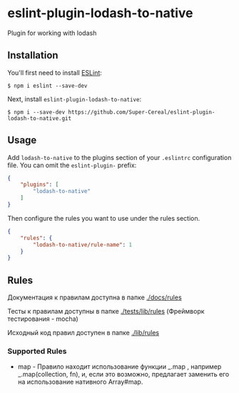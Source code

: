 # eslint-plugin-lodash-to-native

Plugin for working with lodash

## Installation

You'll first need to install [ESLint](http://eslint.org):

```
$ npm i eslint --save-dev
```

Next, install `eslint-plugin-lodash-to-native`:

```
$ npm i --save-dev https://github.com/Super-Cereal/eslint-plugin-lodash-to-native.git
```


## Usage

Add `lodash-to-native` to the plugins section of your `.eslintrc` configuration file. You can omit the `eslint-plugin-` prefix:

```json
{
    "plugins": [
        "lodash-to-native"
    ]
}
```


Then configure the rules you want to use under the rules section.

```json
{
    "rules": {
        "lodash-to-native/rule-name": 1
    }
}
```

## Rules
Документация к правилам доступна в папке [./docs/rules ](https://github.com/Super-Cereal/eslint-plugin-lodash-to-native/tree/master/docs/rules) 

Тесты к правилам доступны в папке [./tests/lib/rules](https://github.com/Super-Cereal/eslint-plugin-lodash-to-native/tree/master/tests/lib/rules) (Фреймворк тестирования - mocha) 

Исходный код правил доступен в папке [./lib/rules](https://github.com/Super-Cereal/eslint-plugin-lodash-to-native/tree/master/lib/rules) 

### Supported Rules
* map - Правило находит использование функции _.map , например _.map(collection, fn), и, если это возможно, предлагает заменить его на использование нативного Array#map.




